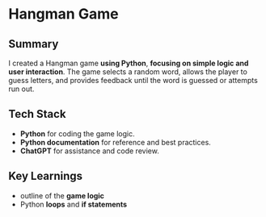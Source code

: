 # Hangman Game

## Summary
I created a Hangman game **using Python**, **focusing on simple logic and user interaction**. The game selects a random word, allows the player to guess letters, and provides feedback until the word is guessed or attempts run out.

## Tech Stack
- **Python** for coding the game logic.
- **Python documentation** for reference and best practices.
- **ChatGPT** for assistance and code review.

## Key Learnings
- outline of the **game logic**
- Python **loops** and **if statements**
